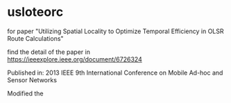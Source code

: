 # usloteorc
for paper "Utilizing Spatial Locality to Optimize Temporal Efficiency in OLSR Route Calculations"

find the detail of the paper in https://ieeexplore.ieee.org/document/6726324

Published in: 2013 IEEE 9th International Conference on Mobile Ad-hoc and Sensor Networks



Modified the 
